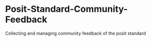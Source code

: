 # Posit-Standard-Community-Feedback
Collecting and managing community feedback of the posit standard
